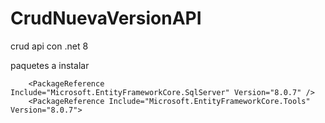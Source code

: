 # CrudNuevaVersionAPI

crud api con .net 8

paquetes a instalar 

```
    <PackageReference Include="Microsoft.EntityFrameworkCore.SqlServer" Version="8.0.7" />
    <PackageReference Include="Microsoft.EntityFrameworkCore.Tools" Version="8.0.7">
```
